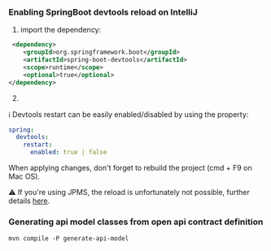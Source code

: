 ### Enabling SpringBoot devtools reload on IntelliJ
1. import the dependency:
```xml
 <dependency>
    <groupId>org.springframework.boot</groupId>
    <artifactId>spring-boot-devtools</artifactId>
    <scope>runtime</scope>
    <optional>true</optional>
</dependency>
```
2. 

ℹ️ Devtools restart can be easily enabled/disabled by using the property:
```yaml
spring:
  devtools:
    restart:
      enabled: true | false
```
When applying changes, don't forget to rebuild the project (cmd + F9 on Mac OS). 

⚠️ If you're using JPMS, the reload is unfortunately not possible, further details [here](https://stackoverflow.com/questions/54022668/spring-boot-configure-devtools-in-modular-java).

### Generating api model classes from open api contract definition
```shell
mvn compile -P generate-api-model
```
